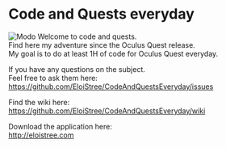 # Code and Quests everyday
![Modo](https://github.com/EloiStree/CodeAndQuestsEveryday/blob/master/Modo/EloiStreeModoFooter.png?raw=true)
Welcome to code and quests.   
Find here my adventure since the Oculus Quest release.   
My goal is to do at least 1H of code for Oculus Quest everyday.   
    
If you have any questions on the subject.   
Feel free to ask them here:     
https://github.com/EloiStree/CodeAndQuestsEveryday/issues    

Find the wiki here:   
https://github.com/EloiStree/CodeAndQuestsEveryday/wiki

Download the application here:   
http://eloistree.com   

